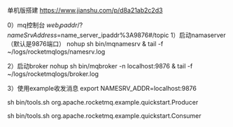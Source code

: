 单机版搭建
https://www.jianshu.com/p/d8a21ab2c2d3


0）mq控制台 $web_ipaddr/?nameSrvAddress=$name_server_ipaddr%3A9876#/topic
1）启动namaserver （默认是9876端口）
nohup sh bin/mqnamesrv &
tail -f ~/logs/rocketmqlogs/namesrv.log

2）启动broker
nohup sh bin/mqbroker -n localhost:9876 &
tail -f ~/logs/rocketmqlogs/broker.log


3）使用example收发消息
export NAMESRV_ADDR=localhost:9876

sh bin/tools.sh org.apache.rocketmq.example.quickstart.Producer

sh bin/tools.sh org.apache.rocketmq.example.quickstart.Consumer